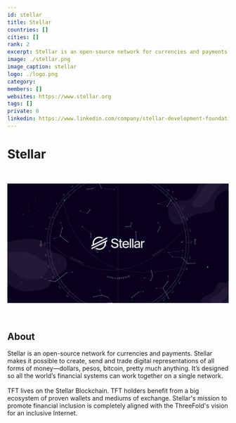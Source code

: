 ```yaml
---
id: stellar
title: Stellar
countries: []
cities: []
rank: 2
excerpt: Stellar is an open-source network for currencies and payments.
image: ./stellar.png
image_caption: stellar
logo: ./logo.png
category:
members: []
websites: https://www.stellar.org
tags: []
private: 0
linkedin: https://www.linkedin.com/company/stellar-development-foundation/
---
```


# Stellar

<br/>

![stellar](./stellar2.jpg)

<br/>

## About

Stellar is an open-source network for currencies and payments. Stellar makes it possible to create, send and trade digital representations of all forms of money—dollars, pesos, bitcoin, pretty much anything. It’s designed so all the world’s financial systems can work together on a single network.
<br/>
<br/>
TFT lives on the Stellar Blockchain. TFT holders benefit from a big ecosystem of proven wallets and mediums of exchange. Stellar's mission to promote financial inclusion is completely aligned with the ThreeFold's vision  for an inclusive Internet.

<!-- ## Mission

## Impact

## Powered by ThreeFold

## Join saving our planet!

## Support this project

## TFGrid Solution

### Roadmap -->



